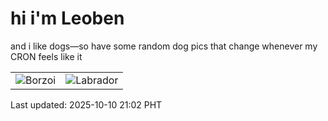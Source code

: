 # hi i'm Leoben

and i like dogs—so have some random dog pics that change whenever my CRON feels like it

|  |  |
|--------|----------|
| ![Borzoi](https://random-dog-vercel.vercel.app/api/random-borzoi?v=1760101326) | ![Labrador](https://random-dog-vercel.vercel.app/api/random-labrador?v=1760101326) |

Last updated: 2025-10-10 21:02 PHT
